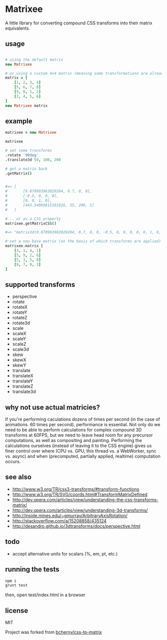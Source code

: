 # Matrixee

A little library for converting compound CSS transforms into their matrix equivalents.

## usage

```coffee

# using the default matrix
new Matrixee

# or using a custom 4x4 matrix (meaning some transformations are already applied)
matrix = [
	[1, 2, 3, 4]
	[5, 6, 7, 8]
	[9, 0, 1, 2]
	[3, 4, 5, 6]
]
new Matrixee matrix

```

## example

```coffee
matrixee = new Matrixee

matrixee

# set some transforms
.rotate '90deg'
.translate3d 50, 100, 200

# get a matrix back
.getMatrix()


#=> [
#		[9.870993963020204, 0.7, 0, 0],
#		[-0.5, 0, 0, 0],
#		[0, 0, 1, 0],
#		[443.54969815101026, 35, 200, 1]
#	]

# .. or as a CSS property
matrixee.getMatrixCSS()

#=> "matrix3d(9.870993963020204, 0.7, 0, 0, -0.5, 0, 0, 0, 0, 0, 1, 0, 443.54969815101026, 35, 200, 1)"

# set a new base matrix (on the basis of which transforms are applied)
matrixee.matrix [
	[3, 1, 4, 1]
	[5, 9, 2, 6]
	[5, 3, 5, 8]
	[9, 7, 9, 3]
]

```

## supported transforms

- perspective
- rotate
- rotateX
- rotateY
- rotateZ
- rotate3d
- scale
- scaleX
- scaleY
- scaleZ
- scale3d
- skew
- skewX
- skewY
- translate
- translateX
- translateY
- translateZ
- translate3d

## why not use actual matricies?

If you're performing caculations dozens of times per second (in the case of animations. 60 times per second), performance is essential. Not only do we need to be able to perform calculations for complex compound 3D transforms at 60FPS, but we need to leave head room for any precursor computations, as well as compositing and painting. Performing the calculations ourselves (instead of leaving it to the CSS engine) gives us finer control over where (CPU vs. GPU, this thread vs. a WebWorker, sync vs. async) and when (precomputed, partially applied, realtime) computation occurs.

## see also

- http://www.w3.org/TR/css3-transforms/#transform-functions
- http://www.w3.org/TR/SVG/coords.html#TransformMatrixDefined
- http://dev.opera.com/articles/view/understanding-the-css-transforms-matrix/
- http://dev.opera.com/articles/view/understanding-3d-transforms/
- http://inside.mines.edu/~gmurray/ArbitraryAxisRotation/
- http://stackoverflow.com/a/15208858/435124
- http://desandro.github.io/3dtransforms/docs/perspective.html

## todo

- accept alternative units for scalars (%, em, pt, etc.)

## running the tests

```bash
npm i
grunt test
```

then, open test/index.html in a browser

## license

MIT

Project was forked from [bcherny/css-to-matrix](https://github.com/bcherny/css-to-matrix)
